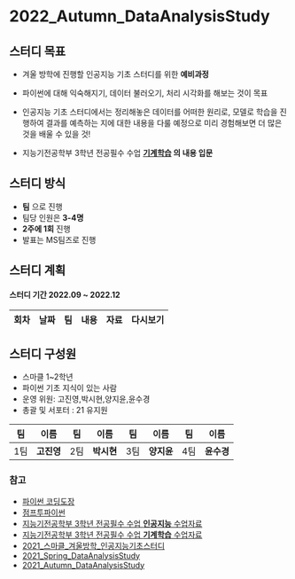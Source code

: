 # 2022_Autumn_DataAnalysisStudy


## 스터디 목표

- 겨울 방학에 진행할 인공지능 기초 스터디를 위한 **예비과정**
- 파이썬에 대해 익숙해지기, 데이터 불러오기, 처리 시각화를 해보는 것이 목표

- 인공지능 기초 스터디에서는 정리해놓은 데이터를 어떠한 원리로, 모델로 학습을 진행하여 결과를 예측하는 지에 대한 내용을 다룰 예정으로 미리 경험해보면 더 많은 것을 배울 수 있을 것!

- 지능기전공학부 3학년 전공필수 수업 **[기계학습](https://github.com/sejongresearch/2020.MachineLearning) 의 내용 입문**


## 스터디 방식
 

- **팀** 으로 진행
- 팀당 인원은 **3-4명**
- **2주에 1회** 진행
- 발표는 MS팀즈로 진행



## 스터디 계획
#### 스터디 기간 2022.09 ~ 2022.12


|회차|날짜|팀|내용|자료|다시보기|
|:---:|:---:|:---:|:---:|:---:|:---:|



## 스터디 구성원
- 스마클 1~2학년
- 파이썬 기초 지식이 있는 사람
- 운영 위원: 고진영,박시현,양지윤,윤수경
- 총괄 및 서포터 : 21 유지원

|팀|이름|팀|이름|팀|이름|팀|이름|
|:---:|:---:|:---:|:---:|:---:|:---:|:---:|:---:|
|1팀|**고진영**|2팀|**박시현**|3팀|**양지윤**|4팀|**윤수경**|


### 참고
- [파이썬 코딩도장](https://dojang.io/course/view.php?id=7)
- [점프투파이썬](https://wikidocs.net/book/1)
- [지능기전공학부 3학년 전공필수 수업 **인공지능** 수업자료](https://github.com/sejongresearch/2020.Spring.AI)
- [지능기전공학부 3학년 전공필수 수업 **기계학습** 수업자료](https://github.com/sejongresearch/2020.MachineLearning)
- [2021_스마클_겨울방학_인공지능기초스터디](https://github.com/sejongsmarcle/2021_Winter_AiStudy)
- [2021_Spring_DataAnalysisStudy](https://github.com/sejongsmarcle/2021_Spring_DataAnalysisStudy)
- [2021_Autumn_DataAnalysisStudy](https://github.com/sejongsmarcle/2021_Autumn_DataAnalysisStudy)
